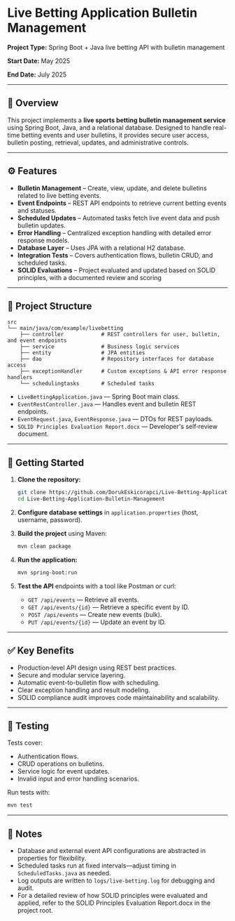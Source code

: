 # Live Betting Application Bulletin Management

**Project Type:** Spring Boot + Java live betting API with bulletin management

**Start Date:** May 2025

**End Date:** July 2025



---

## 🤩 Overview

This project implements a **live sports betting bulletin management service** using Spring Boot, Java, and a relational database. Designed to handle real-time betting events and user bulletins, it provides secure user access, bulletin posting, retrieval, updates, and administrative controls.

---

## ⚙️ Features

* **Bulletin Management** – Create, view, update, and delete bulletins related to live betting events.
* **Event Endpoints** – REST API endpoints to retrieve current betting events and statuses.
* **Scheduled Updates** – Automated tasks fetch live event data and push bulletin updates.
* **Error Handling** – Centralized exception handling with detailed error response models.
* **Database Layer** – Uses JPA with a relational H2 database.
* **Integration Tests** – Covers authentication flows, bulletin CRUD, and scheduled tasks.
* **SOLID Evaluations** – Project evaluated and updated based on SOLID principles, with a documented review and scoring

---

## 📁 Project Structure

```
src
└── main/java/com/example/livebetting
    ├── controller            # REST controllers for user, bulletin, and event endpoints
    ├── service               # Business logic services
    ├── entity                # JPA entities
    ├── dao                   # Repository interfaces for database access
    ├── exceptionHandler      # Custom exceptions & API error response handlers
    └── schedulingtasks       # Scheduled tasks 
```

* `LiveBettingApplication.java` — Spring Boot main class.
* `EventRestController.java` — Handles event and bulletin REST endpoints.
* `EventRequest.java`, `EventResponse.java` — DTOs for REST payloads.
* `SOLID Principles Evaluation Report.docx` — Developer's self‑review document.

---

## 🚀 Getting Started

1. **Clone the repository:**

   ```bash
   git clone https://github.com/DorukEskicorapci/Live-Betting-Application-Bulletin-Management.git
   cd Live-Betting-Application-Bulletin-Management
   ```
2. **Configure database settings** in `application.properties` (host, username, password).
3. **Build the project** using Maven:

   ```bash
   mvn clean package
   ```
4. **Run the application:**

   ```bash
   mvn spring-boot:run
   ```
5. **Test the API** endpoints with a tool like Postman or curl:

   * `GET /api/events` — Retrieve all events.
   * `GET /api/events/{id}` — Retrieve a specific event by ID.
   * `POST /api/events` — Create new events (bulk).
   * `PUT /api/events/{id}` — Update an event by ID.

---

## ✅ Key Benefits

* Production‑level API design using REST best practices.
* Secure and modular service layering.
* Automatic event-to-bulletin flow with scheduling.
* Clear exception handling and result modeling.
* SOLID compliance audit improves code maintainability and scalability.


---

## 🧰 Testing

Tests cover:

* Authentication flows.
* CRUD operations on bulletins.
* Service logic for event updates.
* Invalid input and error handling scenarios.

Run tests with:

```bash
mvn test
```

---

## 🧠 Notes

* Database and external event API configurations are abstracted in properties for flexibility.
* Scheduled tasks run at fixed intervals—adjust timing in `ScheduledTasks.java` as needed.
* Log outputs are written to `logs/live-betting.log` for debugging and audit.
* For a detailed review of how SOLID principles were evaluated and applied, refer to the SOLID Principles Evaluation Report.docx in the project root.
